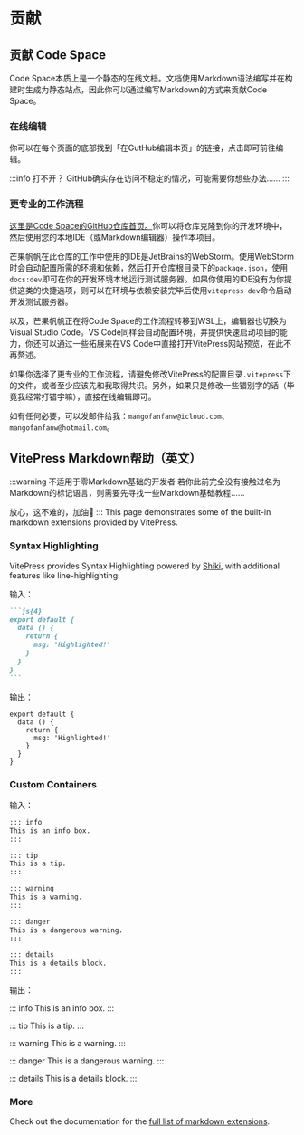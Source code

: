 # 贡献

## 贡献 Code Space

Code Space本质上是一个静态的在线文档。文档使用Markdown语法编写并在构建时生成为静态站点，因此你可以通过编写Markdown的方式来贡献Code Space。

### 在线编辑

你可以在每个页面的底部找到「在GutHub编辑本页」的链接，点击即可前往编辑。

:::info 打不开？
GitHub确实存在访问不稳定的情况，可能需要你想些办法……
:::

### 更专业的工作流程

[这里是Code Space的GitHub仓库首页。](https://github.com/mangofanfan/Code)你可以将仓库克隆到你的开发环境中，然后使用您的本地IDE（或Markdown编辑器）操作本项目。

芒果帆帆在此仓库的工作中使用的IDE是JetBrains的WebStorm。使用WebStorm时会自动配置所需的环境和依赖，然后打开仓库根目录下的`package.json`，使用`docs:dev`即可在你的开发环境本地运行测试服务器。如果你使用的IDE没有为你提供这类的快捷选项，则可以在环境与依赖安装完毕后使用`vitepress dev`命令启动开发测试服务器。

以及，芒果帆帆正在将Code Space的工作流程转移到WSL上，编辑器也切换为Visual Studio Code。VS Code同样会自动配置环境，并提供快速启动项目的能力，你还可以通过一些拓展来在VS Code中直接打开VitePress网站预览，在此不再赘述。

如果你选择了更专业的工作流程，请避免修改VitePress的配置目录`.vitepress`下的文件，或者至少应该先和我取得共识。另外，如果只是修改一些错别字的话（毕竟我经常打错字嘛），直接在线编辑即可。

如有任何必要，可以发邮件给我：`mangofanfanw@icloud.com`、`mangofanfanw@hotmail.com`。

## VitePress Markdown帮助（英文）

:::warning 不适用于零Markdown基础的开发者
若你此前完全没有接触过名为Markdown的标记语言，则需要先寻找一些Markdown基础教程……

放心，这不难的，加油💪
:::
This page demonstrates some of the built-in markdown extensions provided by VitePress.

### Syntax Highlighting

VitePress provides Syntax Highlighting powered by [Shiki](https://github.com/shikijs/shiki), with additional features like line-highlighting:

输入：

````md
```js{4}
export default {
  data () {
    return {
      msg: 'Highlighted!'
    }
  }
}
```
````

输出：

```js{4}
export default {
  data () {
    return {
      msg: 'Highlighted!'
    }
  }
}
```

### Custom Containers

输入：

```md
::: info
This is an info box.
:::

::: tip
This is a tip.
:::

::: warning
This is a warning.
:::

::: danger
This is a dangerous warning.
:::

::: details
This is a details block.
:::
```

输出：

::: info
This is an info box.
:::

::: tip
This is a tip.
:::

::: warning
This is a warning.
:::

::: danger
This is a dangerous warning.
:::

::: details
This is a details block.
:::

### More

Check out the documentation for the [full list of markdown extensions](https://vitepress.dev/guide/markdown).
